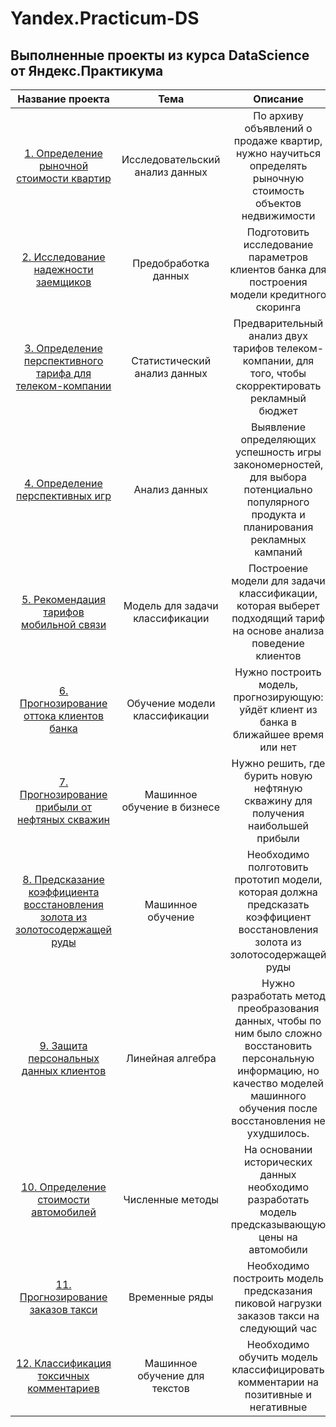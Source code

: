 # Yandex.Practicum-DS
## __Выполненные проекты из курса DataScience от Яндекс.Практикума__

| Название проекта | Тема | Описание | 
:---: | :---: | :---:
| [1. Определение рыночной стоимости квартир](https://github.com/DmitryShchevelkov/Yandex.Practicum-DS/tree/main/1_Flats)| Исследовательский анализ данных | По архиву объявлений о продаже квартир, нужно научиться определять рыночную стоимость объектов недвижимости |
| [2. Исследование надежности заемщиков](https://github.com/DmitryShchevelkov/Yandex.Practicum-DS/tree/main/2_Banks) | Предобработка данных | Подготовить исследование параметров клиентов банка для построения модели кредитного скоринга |
| [3. Определение перспективного тарифа для телеком-компании](https://github.com/DmitryShchevelkov/Yandex.Practicum-DS/tree/main/3_Tariff) | Статистический анализ данных |  Предварительный анализ двух тарифов телеком-компании, для того, чтобы скорректировать рекламный бюджет |
| [4. Определение перспективных игр](https://github.com/DmitryShchevelkov/Yandex.Practicum-DS/tree/main/4_Games) | Анализ данных | Выявление определяющих успешность игры закономерностей, для выбора потенциально популярного продукта и планирования рекламных кампаний |
| [5. Рекомендация тарифов мобильной связи](https://github.com/DmitryShchevelkov/Yandex.Practicum-DS/tree/main/5_Tariffs_recomendations) | Модель для задачи классификации |  Построение модели для задачи классификации, которая выберет подходящий тариф на основе анализа поведение клиентов|
| [6. Прогнозирование оттока клиентов банка](https://github.com/DmitryShchevelkov/Yandex.Practicum-DS/tree/main/6_Bank_churn) | Обучение модели классификации | Нужно построить модель, прогнозирующую: уйдёт клиент из банка в ближайшее время или нет |
| [7. Прогнозирование прибыли от нефтяных скважин](https://github.com/DmitryShchevelkov/Yandex.Practicum-DS/tree/main/7_Geo_research) | Машинное обучение в бизнесе | Нужно решить, где бурить новую нефтяную скважину для получения наибольшей прибыли |
| [8. Предсказание коэффициента восстановления золота из золотосодержащей руды](https://github.com/DmitryShchevelkov/Yandex.Practicum-DS/tree/main/8_Gold_recovery) | Машинное обучение | Необходимо полготовить прототип модели, которая должна предсказать коэффициент восстановления золота из золотосодержащей руды |
| [9. Защита персональных данных клиентов](https://github.com/DmitryShchevelkov/Yandex.Practicum-DS/tree/main/9_Data_secutity) | Линейная алгебра | Нужно разработать метод преобразования данных, чтобы по ним было сложно восстановить персональную информацию, но качество моделей машинного обучения после восстановления не ухудшилось. |
| [10. Определение стоимости автомобилей](https://github.com/DmitryShchevelkov/Yandex.Practicum-DS/tree/main/10_Cars_price) | Численные методы | На основании исторических данных необходимо разработать модель предсказывающую цены на автомобили |
| [11. Прогнозирование заказов такси](https://github.com/DmitryShchevelkov/Yandex.Practicum-DS/tree/main/11_Taxis) | Временные ряды | Необходимо построить модель предсказания пиковой нагрузки заказов такси на следующий час |
| [12. Классификация токсичных комментариев](https://github.com/DmitryShchevelkov/Yandex.Practicum-DS/tree/main/12_Toxic_comments) | Машинное обучение для текстов |  Необходимо обучить модель классифицировать комментарии на позитивные и негативные |
